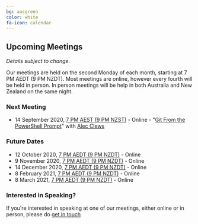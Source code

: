 ```yaml
---
bg: ausgreen
color: white
fa-icon: calendar
---
```


## Upcoming Meetings

_Details subject to change._

Our meetings are held on the second Monday of each month, starting at 7 PM AEDT (9 PM NZDT). Most meetings are online, however every fourth will be held in person. In person meetings will be help in both Australia and New Zealand on the same night.

### Next Meeting

* 14 September 2020, [7 PM AEST (9 PM NZST)](https://everytimezone.com/s/5783aded) - Online - "[Git From the PowerShell Prompt](https://www.meetup.com/ANZ-PowerShell-UserGroup/events/272514131)" with [Alec Clews](https://twitter.com/alecthegeek)

### Future Dates

* 12 October 2020, [7 PM AEDT (9 PM NZDT)](https://everytimezone.com/s/e101b7ca) - Online
* 9 November 2020, [7 PM AEDT (9 PM NZDT)](https://everytimezone.com/s/f4c0840d) - Online
* 14 December 2020, [7 PM AEDT (9 PM NZDT)](https://everytimezone.com/s/f4c0840d) - Online
* 8 February 2021, [7 PM AEDT (9 PM NZDT)](https://everytimezone.com/s/731d4af7) - Online
* 8 March 2021, [7 PM AEDT (9 PM NZDT)](https://everytimezone.com/s/045bc4f5) - Online

### Interested in Speaking?

If you're interested in speaking at one of our meetings, either online or in person, please do [get in touch](https://anzpsug.github.io/#contact)
